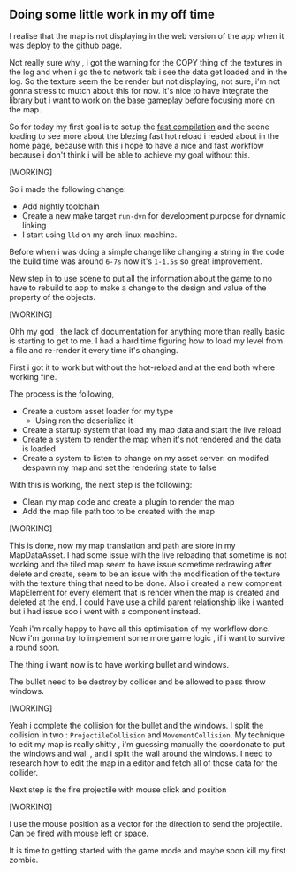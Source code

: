 

## Doing some little work in my off time


I realise that the map is not displaying in the web version of the app
when it was deploy to the github page.

Not really sure why , i got the warning for the COPY thing of the textures
in the log and when i go the to network tab i see the data get loaded
and in the log. So the texture seem the be render but not displaying,
not sure, i'm not gonna stress to mutch about this for now. it's nice
to have integrate the library but i want to work on the base gameplay
before focusing more on the map.


So for today my first goal is to setup the
[fast compilation](https://bevyengine.org/learn/book/getting-started/setup/#enable-fast-compiles-optional)
and the scene loading to see more about the blezing fast hot reload i readed about
in the home page, because with this i hope to have a nice and fast workflow because
i don't think i will be able to achieve my goal without this.

[WORKING]

So i made the following change:

* Add nightly toolchain
* Create a new make target `run-dyn` for development purpose for
dynamic linking
* I start using `lld` on my arch linux machine.

Before when i was doing a simple change like changing a string
in the code the build time was around `6-7s` now it's `1-1.5s`
so great improvement.

New step in to use scene to put all the information about the
game to no have to rebuild to app to make a change to the design
and value of the property of the objects. 


[WORKING]

Ohh my god , the lack of documentation for anything more than really basic
is starting to get to me. I had a hard time figuring how to load my level
from a file and re-render it every time it's changing.

First i got it to work but without the hot-reload and at the end both
where working fine.

The process is the following,
* Create a custom asset loader for my type
    * Using ron the deserialize it
* Create a startup system that load my map data and start the live reload
* Create a system to render the map when it's not rendered and the data is loaded
* Create a system to listen to change on my asset server: on modifed despawn my map and set the rendering state to false

With this is working, the next step is the following:

* Clean my map code and create a plugin to render the map
* Add the map file path too to be created with the map

[WORKING]

This is done, now my map translation and path are store in my MapDataAsset.
I had some issue with the live reloading that sometime is not working and
the tiled map seem to have issue sometime redrawing after delete and create,
seem to be an issue with the modification of the texture with the texture
thing that need to be done.
Also i created a new compnent MapElement for every element that is render
when the map is created and deleted at the end. I could have use a child
parent relationship like i wanted but i had issue soo i went with a component
instead.

Yeah i'm really happy to have all this optimisation of my workflow done.
Now i'm gonna try to implement some more game logic , if i want to survive
a round soon.

The thing i want now is to have working bullet and windows.

The bullet need to be destroy by collider and be allowed to pass throw windows.

[WORKING]

Yeah i complete the collision for the bullet and the windows.
I split the collision in two : `ProjectileCollision` and `MovementCollision`.
My technique to edit my map is really shitty , i'm guessing manually the coordonate
to put the windows and wall , and i split the wall around the windows.
I need to research how to edit the map in a editor and fetch all of those data
for the collider.

Next step is the fire projectile with mouse click and position

[WORKING]

I use the mouse position as a vector for the direction to send the projectile.
Can be fired with mouse left or space.

It is time to getting started with the game mode and maybe soon kill my first zombie.


